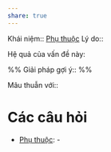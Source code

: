 ```yaml
---
share: true
---
```

Khái niệm:: [Phụ thuộc](../T%E1%BB%AB%20%C4%91i%E1%BB%83n/Ti%C3%AAu%20c%E1%BB%B1c/Ph%E1%BB%A5%20thu%E1%BB%99c.md)
Lý do:: 

Hệ quả của vấn đề này:


%%
Giải pháp gợi ý:: 
%%



Mâu thuẫn với:: 
# Các câu hỏi
- [Phụ thuộc](../T%E1%BB%AB%20%C4%91i%E1%BB%83n/Ti%C3%AAu%20c%E1%BB%B1c/Ph%E1%BB%A5%20thu%E1%BB%99c.md): \-

